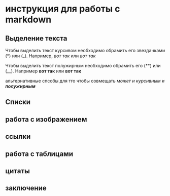 # инструкция для работы с markdown

## Выделение текста

Чтобы выделить текст курсивом необходимо обрамить его звездачками (*) или (_). Например, *вот так* или _вот так_

Чтобы выделить текст полужирным необходимо обрамить его (**) или (__). Например **вот так** или __вот так__

альтернативные спсобы для тго чтобы совмещать 
_может и курсивным и **полужирным**_

## Списки

## работа с изображением

## ссылки

## работа с таблицами

## цитаты

## заключение